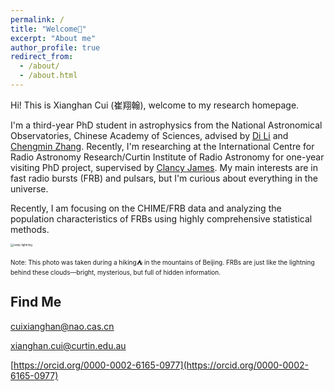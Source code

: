 ```yaml
---
permalink: /
title: "Welcome👋"
excerpt: "About me"
author_profile: true
redirect_from: 
  - /about/
  - /about.html
---
```


Hi! This is Xianghan Cui (崔翔翰), welcome to my research homepage. 

I'm a third-year PhD student in astrophysics from the National Astronomical Observatories, Chinese Academy of Sciences, advised by [Di Li](http://groups.bao.ac.cn/ism/english/chiefscientist/202204/t20220415_695884.html) and [Chengmin Zhang](https://people.ucas.ac.cn/~zhangcm?language=en).  Recently, I'm researching at the International Centre for Radio Astronomy Research/Curtin Institute of Radio Astronomy for one-year visiting PhD project, supervised by [Clancy James](https://staffportal.curtin.edu.au/staff/profile/view/clancy-james-9504b0ca/). My main interests are in fast radio bursts (FRB) and pulsars, but I'm curious about everything in the universe.

Recently, I am focusing on the CHIME/FRB data and analyzing the population characteristics of FRBs using highly comprehensive statistical methods.

<img src="https://xianghancui.github.io/images/camp-lightning.jpeg" alt="camp-lightning" style="zoom: 30%;" />

<font size="1">Note: This photo was taken during a hiking⛺️ in the mountains of Beijing. FRBs are just like the lightning behind these clouds—bright, mysterious, but full of hidden information.</font>



## Find Me

cuixianghan@nao.cas.cn

xianghan.cui@curtin.edu.au

[https://orcid.org/0000-0002-6165-0977](https://orcid.org/0000-0002-6165-0977)
